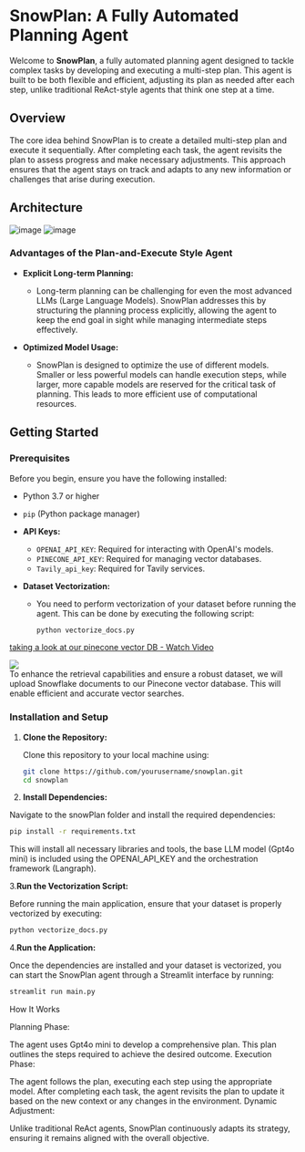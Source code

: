 # SnowPlan: A Fully Automated Planning Agent

Welcome to **SnowPlan**, a fully automated planning agent designed to tackle complex tasks by developing and executing a multi-step plan. This agent is built to be both flexible and efficient, adjusting its plan as needed after each step, unlike traditional ReAct-style agents that think one step at a time.

## Overview

The core idea behind SnowPlan is to create a detailed multi-step plan and execute it sequentially. After completing each task, the agent revisits the plan to assess progress and make necessary adjustments. This approach ensures that the agent stays on track and adapts to any new information or challenges that arise during execution.

## Architecture

![image](https://github.com/user-attachments/assets/ea355e83-2d1d-4c95-8f5a-e02b86450c4f)
![image](https://github.com/user-attachments/assets/4240812c-f4ea-4fde-9e24-47e287ff6bdb)





### Advantages of the Plan-and-Execute Style Agent

- **Explicit Long-term Planning:** 
  - Long-term planning can be challenging for even the most advanced LLMs (Large Language Models). SnowPlan addresses this by structuring the planning process explicitly, allowing the agent to keep the end goal in sight while managing intermediate steps effectively.

- **Optimized Model Usage:** 
  - SnowPlan is designed to optimize the use of different models. Smaller or less powerful models can handle execution steps, while larger, more capable models are reserved for the critical task of planning. This leads to more efficient use of computational resources.

## Getting Started

### Prerequisites

Before you begin, ensure you have the following installed:

- Python 3.7 or higher
- `pip` (Python package manager)
- **API Keys:**
  - `OPENAI_API_KEY`: Required for interacting with OpenAI's models.
  - `PINECONE_API_KEY`: Required for managing vector databases.
  - `Tavily_api_key`: Required for Tavily services.

- **Dataset Vectorization:**
  - You need to perform vectorization of your dataset before running the agent. This can be done by executing the following script:
  
    ```bash
    python vectorize_docs.py
    ```

<div>
    <a href="https://www.loom.com/share/91d8ccc0ed464bab9902e906e137fd6b">
      <p>taking a look at our pinecone vector DB - Watch Video</p>
    </a>
    <a href="https://www.loom.com/share/91d8ccc0ed464bab9902e906e137fd6b">
      <img style="max-width:300px;" src="https://cdn.loom.com/sessions/thumbnails/91d8ccc0ed464bab9902e906e137fd6b-with-play.gif">
    </a>
  </div>
To enhance the retrieval capabilities and ensure a robust dataset, we will upload Snowflake documents to our Pinecone vector database. This will enable efficient and accurate vector searches.

### Installation and Setup

1. **Clone the Repository:**
   
   Clone this repository to your local machine using:

   ```bash
   git clone https://github.com/yourusername/snowplan.git
   cd snowplan
   ```

2. **Install Dependencies:**

Navigate to the snowPlan folder and install the required dependencies:

```bash
pip install -r requirements.txt

```
This will install all necessary libraries and tools,  the base LLM model (Gpt4o mini) is included using the OPENAI_API_KEY and the orchestration framework (Langraph).

3.**Run the Vectorization Script:**

Before running the main application, ensure that your dataset is properly vectorized by executing:
```bash
python vectorize_docs.py
```
4.**Run the Application:**

Once the dependencies are installed and your dataset is vectorized, you can start the SnowPlan agent through a Streamlit interface by running:
```bash
streamlit run main.py

```
How It Works

Planning Phase:

The agent uses Gpt4o mini to develop a comprehensive plan. This plan outlines the steps required to achieve the desired outcome.
Execution Phase:

The agent follows the plan, executing each step using the appropriate model. After completing each task, the agent revisits the plan to update it based on the new context or any changes in the environment.
Dynamic Adjustment:

Unlike traditional ReAct agents, SnowPlan continuously adapts its strategy, ensuring it remains aligned with the overall objective.
